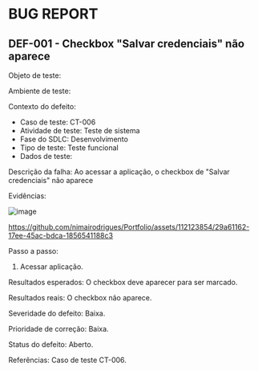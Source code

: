 # BUG REPORT

## DEF-001 - Checkbox "Salvar credenciais" não aparece

Objeto de teste:

Ambiente de teste:

Contexto do defeito:
- Caso de teste: CT-006
- Atividade de teste: Teste de sistema
- Fase do SDLC: Desenvolvimento
- Tipo de teste: Teste funcional
- Dados de teste: 

Descrição da falha:
Ao acessar a aplicação, o checkbox de "Salvar credenciais" não aparece

Evidências:

![image](https://github.com/nimairodrigues/Portfolio/assets/112123854/b38bf0a8-e661-4863-81ba-4a07f82f59a8)

https://github.com/nimairodrigues/Portfolio/assets/112123854/29a61162-17ee-45ac-bdca-1856541188c3

Passo a passo:

  1. Acessar aplicação.

Resultados esperados: O checkbox deve aparecer para ser marcado.

Resultados reais: O checkbox não aparece.

Severidade do defeito: Baixa.

Prioridade de correção: Baixa.

Status do defeito: Aberto.

Referências: Caso de teste CT-006.